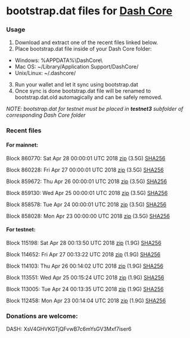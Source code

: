 # bootstrap.dat files for [Dash Core](https://www.dash.org)

### Usage

1. Download and extract one of the recent files linked below.
2. Place bootstrap.dat file inside of your Dash Core folder:
 - Windows: %APPDATA%\DashCore\
 - Mac OS: ~/Library/Application Support/DashCore/
 - Unix/Linux: ~/.dashcore/
3. Run your wallet and let it sync using bootstrap.dat
4. Once sync is done bootstrap.dat file will be renamed to bootstrap.dat.old automagically and can be safely removed.

_NOTE: bootstrap.dat for testnet must be placed in **testnet3** subfolder of corresponding Dash Core folder_

### Recent files

#### For mainnet:

Block 860770: Sat Apr 28 00:00:01 UTC 2018 [zip](https://dash-bootstrap.ams3.digitaloceanspaces.com/mainnet/2018-04-28/bootstrap.dat.zip) (3.5G) [SHA256](https://dash-bootstrap.ams3.digitaloceanspaces.com/mainnet/2018-04-28/sha256.txt)

Block 860228: Fri Apr 27 00:00:01 UTC 2018 [zip](https://dash-bootstrap.ams3.digitaloceanspaces.com/mainnet/2018-04-27/bootstrap.dat.zip) (3.5G) [SHA256](https://dash-bootstrap.ams3.digitaloceanspaces.com/mainnet/2018-04-27/sha256.txt)

Block 859672: Thu Apr 26 00:00:01 UTC 2018 [zip](https://dash-bootstrap.ams3.digitaloceanspaces.com/mainnet/2018-04-26/bootstrap.dat.zip) (3.5G) [SHA256](https://dash-bootstrap.ams3.digitaloceanspaces.com/mainnet/2018-04-26/sha256.txt)

Block 859130: Wed Apr 25 00:00:01 UTC 2018 [zip](https://dash-bootstrap.ams3.digitaloceanspaces.com/mainnet/2018-04-25/bootstrap.dat.zip) (3.5G) [SHA256](https://dash-bootstrap.ams3.digitaloceanspaces.com/mainnet/2018-04-25/sha256.txt)

Block 858578: Tue Apr 24 00:00:01 UTC 2018 [zip](https://dash-bootstrap.ams3.digitaloceanspaces.com/mainnet/2018-04-24/bootstrap.dat.zip) (3.5G) [SHA256](https://dash-bootstrap.ams3.digitaloceanspaces.com/mainnet/2018-04-24/sha256.txt)

Block 858028: Mon Apr 23 00:00:00 UTC 2018 [zip](https://dash-bootstrap.ams3.digitaloceanspaces.com/mainnet/2018-04-23/bootstrap.dat.zip) (3.5G) [SHA256](https://dash-bootstrap.ams3.digitaloceanspaces.com/mainnet/2018-04-23/sha256.txt)


#### For testnet:

Block 115198: Sat Apr 28 00:13:50 UTC 2018 [zip](https://dash-bootstrap.ams3.digitaloceanspaces.com/testnet/2018-04-28/bootstrap.dat.zip) (1.9G) [SHA256](https://dash-bootstrap.ams3.digitaloceanspaces.com/testnet/2018-04-28/sha256.txt)

Block 114652: Fri Apr 27 00:13:22 UTC 2018 [zip](https://dash-bootstrap.ams3.digitaloceanspaces.com/testnet/2018-04-27/bootstrap.dat.zip) (1.9G) [SHA256](https://dash-bootstrap.ams3.digitaloceanspaces.com/testnet/2018-04-27/sha256.txt)

Block 114103: Thu Apr 26 00:14:02 UTC 2018 [zip](https://dash-bootstrap.ams3.digitaloceanspaces.com/testnet/2018-04-26/bootstrap.dat.zip) (1.9G) [SHA256](https://dash-bootstrap.ams3.digitaloceanspaces.com/testnet/2018-04-26/sha256.txt)

Block 113551: Wed Apr 25 00:15:24 UTC 2018 [zip](https://dash-bootstrap.ams3.digitaloceanspaces.com/testnet/2018-04-25/bootstrap.dat.zip) (1.9G) [SHA256](https://dash-bootstrap.ams3.digitaloceanspaces.com/testnet/2018-04-25/sha256.txt)

Block 113005: Tue Apr 24 00:13:35 UTC 2018 [zip](https://dash-bootstrap.ams3.digitaloceanspaces.com/testnet/2018-04-24/bootstrap.dat.zip) (1.9G) [SHA256](https://dash-bootstrap.ams3.digitaloceanspaces.com/testnet/2018-04-24/sha256.txt)

Block 112458: Mon Apr 23 00:14:04 UTC 2018 [zip](https://dash-bootstrap.ams3.digitaloceanspaces.com/testnet/2018-04-23/bootstrap.dat.zip) (1.9G) [SHA256](https://dash-bootstrap.ams3.digitaloceanspaces.com/testnet/2018-04-23/sha256.txt)


### Donations are welcome:

DASH: XsV4GHVKGTjQFvwB7c6mYsGV3Mxf7iser6
